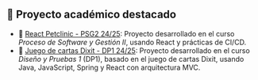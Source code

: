 ## 💼 Proyecto académico destacado

- 🔗 [React Petclinic - PSG2 24/25](https://github.com/gii-is-psg2/psg2-2425-g7-71): Proyecto desarrollado en el curso *Proceso de Software y Gestión II*, usando React y prácticas de CI/CD.
- 🔗 [Juego de cartas Dixit - DP1 24/25](https://github.com/gii-is-DP1/DP1-2024-2025--l8-2): Proyecto desarrollado en el curso *Diseño y Pruebas 1* (DP1), basado en el juego de cartas Dixit, usando Java, JavaScript, Spring y React con arquitectura MVC.


<!--
**HectorGuePra/HectorGuePra** is a ✨ _special_ ✨ repository because its `README.md` (this file) appears on your GitHub profile.

Here are some ideas to get you started:

- 🔭 I’m currently working on ...
- 🌱 I’m currently learning ...
- 👯 I’m looking to collaborate on ...
- 🤔 I’m looking for help with ...
- 💬 Ask me about ...
- 📫 How to reach me: ...
- 😄 Pronouns: ...
- ⚡ Fun fact: ...
-->

